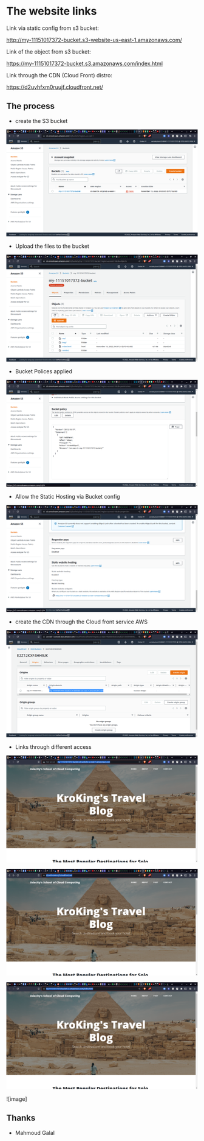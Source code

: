# The website links
Link via static config from s3 bucket:

http://my-11151017372-bucket.s3-website-us-east-1.amazonaws.com/

Link of the object from s3 bucket:

https://my-11151017372-bucket.s3.amazonaws.com/index.html

Link through the CDN (Cloud Front) distro:

https://d2uvhfxm0ruujf.cloudfront.net/

## The process
- create the S3 bucket

![Image](S3_bucket_created.png)

- Upload the files to the bucket

![Image](Project_files_uploaded_to_the_bucket.png)

- Bucket Polices applied

![Image](Bucket_Polices.png)

- Allow the Static Hosting via Bucket config

![image](S3_config_to_host_static_websites.png)

- create the CDN through the Cloud front service AWS

![image](CDN(CloudFront).png)

- Links through different access

![image](Link_through_the_bucket_static_hosting_config.png)

![image](Link_of_the_CDN_distro.png)

![image](Object_link_through_the_bucket.png)

![image] 
## Thanks 
- Mahmoud Galal
